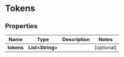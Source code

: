 
# Tokens

## Properties
Name | Type | Description | Notes
------------ | ------------- | ------------- | -------------
**tokens** | **List&lt;String&gt;** |  |  [optional]



